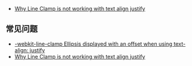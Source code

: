 - [Why Line Clamp is not working with text align justify](https://stackoverflow.com/questions/33737412/why-line-clamp-is-not-working-with-text-align-justify)

## 常见问题

- [-webkit-line-clamp Ellipsis displayed with an offset when using text-align: justify](https://stackoverflow.com/questions/33146598/webkit-line-clamp-ellipsis-displayed-with-an-offset-when-using-text-align-just)
- [Why Line Clamp is not working with text align justify](https://stackoverflow.com/questions/33737412/why-line-clamp-is-not-working-with-text-align-justify/33805260)
